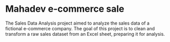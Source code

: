# Mahadev e-commerce sale
The Sales Data Analysis project aimed to analyze the sales data of a fictional e-commerce company.
The goal of this project is to clean and transform a raw sales dataset from an Excel sheet, preparing it for analysis.
